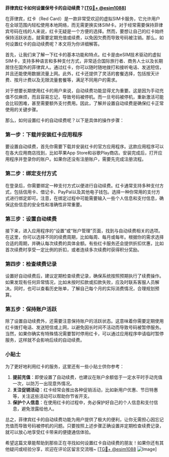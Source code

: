 **菲律宾红卡如何设置保号卡的自动续费？[[TG💪+ @esim1088](https://t.me/s/esim1088)]**

在菲律宾，红卡（Red Card）是一款非常受欢迎的虚拟SIM卡服务，它允许用户在全球范围内轻松使用本地网络，而无需更换实体SIM卡。对于经常需要保持菲律宾号码在线的人来说，红卡无疑是一个方便的选择。然而，要想让自己的红卡始终保持活跃状态，就需要定期充值或续费，以免因欠费而导致号码被注销。那么，如何设置红卡的自动续费呢？本文将为你详细解答。

首先，让我们来了解一下红卡的基本功能和特点。红卡是由eSIM技术驱动的虚拟SIM卡，支持多种语言和多种支付方式，非常适合国际旅行者、商务人士以及长期居住在国外的菲律宾人。通过红卡，你可以随时随地拨打和接听电话、发送短信，并且还能使用数据流量上网。此外，红卡还提供了灵活的套餐选择，包括按天计费、按月计费以及无限流量套餐等，满足不同用户的需求。

对于想要长期使用红卡的用户来说，自动续费功能显得尤为重要。这是因为手动充值不仅麻烦，而且容易忘记，导致号码被停机。而一旦号码被停机，重新激活可能会比较困难，甚至需要额外支付费用。因此，了解并设置自动续费是确保红卡正常使用的关键步骤。

那么，如何设置红卡的自动续费呢？以下是具体的操作步骤：

### 第一步：下载并安装红卡应用程序

要设置自动续费，首先你需要下载并安装红卡的官方应用程序。这款应用程序可以在各大应用商店找到，比如苹果App Store和谷歌Play商店。安装完成后，打开应用程序并登录你的账户。如果你还没有注册账户，需要先完成注册流程。

### 第二步：绑定支付方式

在登录后，你需要绑定一种支付方式以便进行自动续费。红卡通常支持多种支付方式，包括信用卡、借记卡、PayPal以及其他电子钱包。选择一种你常用的支付方式进行绑定即可。注意，在绑定过程中可能需要输入一些个人信息和支付信息，确保这些信息的安全性和准确性非常重要。

### 第三步：设置自动续费

接下来，进入应用程序的“设置”或“账户管理”页面，找到与自动续费相关的选项。在这里，你可以选择不同的续费周期，比如每周、每月或每年。根据你的需求选择合适的周期，并确认每次续费的具体金额。有些红卡服务还会提供折扣优惠，比如首次续费时享受一定比例的折扣，或者连续多次续费时获得积分奖励。

### 第四步：检查续费记录

设置好自动续费后，建议定期检查续费记录，确保系统按照预期执行了续费操作。如果发现有任何异常情况，比如未按时扣款或扣款失败，应及时联系客服人员解决。同时，也可以查看历史账单，了解自己每个月的实际消费情况，合理规划预算。

### 第五步：保持账户活跃

除了设置自动续费外，还需要注意保持账户的活跃状态。这意味着你需要定期使用红卡拨打电话、发送短信或上网，以避免因长时间不活动而导致号码被暂停服务。当然，如果你确实有特殊情况需要暂时停用红卡，可以通过应用程序申请临时暂停服务，这样就不会影响后续的自动续费。

### 小贴士

为了更好地利用红卡的服务，这里还有一些小贴士供你参考：

1. **提前充值**：即使设置了自动续费，也建议在账户余额低于一定水平时手动充值一次，以防万一出现意外情况。
2. **关注促销活动**：红卡经常会推出各种促销活动，比如新用户优惠、节日特惠等，关注这些活动可以帮助你节省开支。
3. **保护个人信息**：在使用红卡的过程中，务必保护好自己的个人信息和支付信息，避免泄露给他人。

总之，菲律宾红卡的自动续费功能为用户提供了极大的便利，让你无需担心因忘记充值而导致号码被停机的问题。只要按照上述步骤正确设置并定期检查续费记录，就可以放心地享受红卡带来的便捷通信体验。

希望这篇文章能帮助到那些正在寻找如何设置红卡自动续费的朋友！如果你还有其他疑问或经验分享，欢迎在评论区留言交流哦~ [[TG💪+ @esim1088](https://t.me/s/esim1088) ![Image](https://i.postimg.cc/4NQfJmqS/Snipaste-2025-05-13-00-14-12.png)]